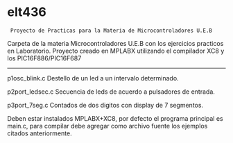 # elt436
     Proyecto de Practicas para la Materia de Microcontroladores U.E.B
Carpeta de la materia Microcontroladores U.E.B con los ejercicios practicos en Laboratorio. 
Proyecto creado en MPLABX utilizando el compilador XC8 y los PIC16F886/PIC16F687
*******************************************************************************************
p1osc_blink.c   Destello de un led a un intervalo determinado.

p2port_ledsec.c Secuencia de leds de acuerdo a pulsadores de entrada.

p3port_7seg.c   Contados de dos digitos con display de 7 segmentos.

Deben estar instalados MPLABX+XC8, por defecto el programa principal es main.c, para
compilar debe agregar como archivo fuente los ejemplos citados anteriormente.

